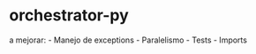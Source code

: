 # orchestrator-py

a mejorar:
    - Manejo de exceptions
    - Paralelismo
    - Tests
    - Imports